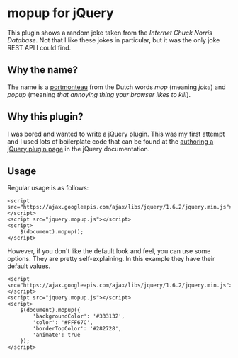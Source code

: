 # mopup for jQuery
This plugin shows a random joke taken from the _Internet Chuck Norris Database_. Not that I like these jokes in particular, but it was the only joke REST API I could find.

## Why the name?
The name is a [portmonteau](http://en.wikipedia.org/wiki/Portmanteau "Wikipedia") from the Dutch words *mop* (meaning *joke*) and *popup* (meaning *that annoying thing your browser likes to kill*).

## Why this plugin?
I was bored and wanted to write a jQuery plugin. This was my first attempt and I used lots of boilerplate code that can be found at the [authoring a jQuery plugin page](http://docs.jquery.com/Plugins/Authoring "jQuery Documentation") in the jQuery documentation.

## Usage
Regular usage is as follows:

    <script src="https://ajax.googleapis.com/ajax/libs/jquery/1.6.2/jquery.min.js"></script>
    <script src="jquery.mopup.js"></script>
    <script>
        $(document).mopup();
    </script>

However, if you don't like the default look and feel, you can use some options. They are pretty self-explaining. In this example they have their default values. 

    <script src="https://ajax.googleapis.com/ajax/libs/jquery/1.6.2/jquery.min.js"></script>
    <script src="jquery.mopup.js"></script>
    <script>
        $(document).mopup({
            'backgroundColor': '#333132',
            'color': '#FFF67C',
            'borderTopColor': '#282728',
            'animate': true
        });
    </script>
